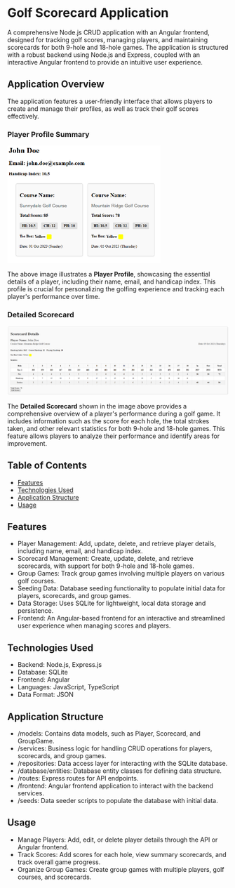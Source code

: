 # Golf Scorecard Application

A comprehensive Node.js CRUD application with an Angular frontend, designed for tracking golf scores, managing players, and maintaining scorecards for both 9-hole and 18-hole games. The application is structured with a robust backend using Node.js and Express, coupled with an interactive Angular frontend to provide an intuitive user experience.

## Application Overview

The application features a user-friendly interface that allows players to create and manage their profiles, as well as track their golf scores effectively.

### Player Profile Summary

<img src="./demo-image/profile-summary.png" width="350">

The above image illustrates a **Player Profile**, showcasing the essential details of a player, including their name, email, and handicap index. This profile is crucial for personalizing the golfing experience and tracking each player's performance over time.

### Detailed Scorecard

<img src="./demo-image/detailed-scorecard.png" width="700">

The **Detailed Scorecard** shown in the image above provides a comprehensive overview of a player's performance during a golf game. It includes information such as the score for each hole, the total strokes taken, and other relevant statistics for both 9-hole and 18-hole games. This feature allows players to analyze their performance and identify areas for improvement.


## Table of Contents

- [Features](#features)
- [Technologies Used](#technologies-used)
- [Application Structure](#application-structure)
- [Usage](#usage)

## Features

- Player Management: Add, update, delete, and retrieve player details, including name, email, and handicap index.
- Scorecard Management: Create, update, delete, and retrieve scorecards, with support for both 9-hole and 18-hole games.
- Group Games: Track group games involving multiple players on various golf courses.
- Seeding Data: Database seeding functionality to populate initial data for players, scorecards, and group games.
- Data Storage: Uses SQLite for lightweight, local data storage and persistence.
- Frontend: An Angular-based frontend for an interactive and streamlined user experience when managing scores and players.

## Technologies Used

- Backend: Node.js, Express.js
- Database: SQLite
- Frontend: Angular
- Languages: JavaScript, TypeScript
- Data Format: JSON

## Application Structure
- /models: Contains data models, such as Player, Scorecard, and GroupGame.
- /services: Business logic for handling CRUD operations for players, scorecards, and group games.
- /repositories: Data access layer for interacting with the SQLite database.
- /database/entities: Database entity classes for defining data structure.
- /routes: Express routes for API endpoints.
- /frontend: Angular frontend application to interact with the backend services.
- /seeds: Data seeder scripts to populate the database with initial data.
  
## Usage
- Manage Players: Add, edit, or delete player details through the API or Angular frontend.
- Track Scores: Add scores for each hole, view summary scorecards, and track overall game progress.
- Organize Group Games: Create group games with multiple players, golf courses, and scorecards.
